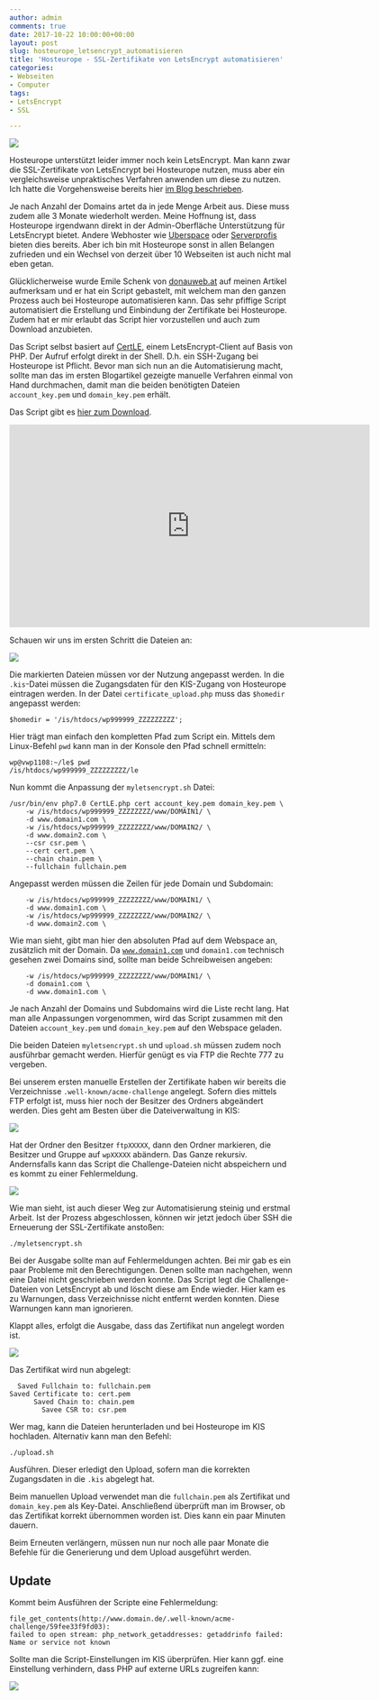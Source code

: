 ```yaml
---
author: admin
comments: true
date: 2017-10-22 10:00:00+00:00
layout: post
slug: hosteurope_letsencrypt_automatisieren
title: 'Hosteurope - SSL-Zertifikate von LetsEncrypt automatisieren'
categories:
- Webseiten
- Computer
tags:
- LetsEncrypt
- SSL

---
```

<img src="/assets/logos/logo_code.jpg" class="imagelogo">

Hosteurope unterstützt leider immer noch kein LetsEncrypt. Man kann zwar die SSL-Zertifikate von LetsEncrypt bei Hosteurope nutzen, muss aber ein vergleichsweise unpraktisches Verfahren anwenden um diese zu nutzen. Ich hatte die Vorgehensweise bereits hier [im Blog beschrieben](https://andydunkel.net/webseiten/computer/2016/11/25/letsencrypt_bei_hosteurope.html).

Je nach Anzahl der Domains artet da in jede Menge Arbeit aus. Diese muss zudem alle 3 Monate wiederholt werden. Meine Hoffnung ist, dass Hosteurope irgendwann direkt in der Admin-Oberfläche Unterstützung für LetsEncrypt bietet. Andere Webhoster wie [Uberspace](https://uberspace.de/) oder [Serverprofis](https://www.serverprofis.de/) bieten dies bereits. Aber ich bin mit Hosteurope sonst in allen Belangen zufrieden und ein Wechsel von derzeit über 10 Webseiten ist auch nicht mal eben getan.

Glücklicherweise wurde Emile Schenk von <a href="http://donauweb.at" target="_blank">donauweb.at</a> auf meinen Artikel aufmerksam und er hat ein Script gebastelt, mit welchem man den ganzen Prozess auch bei Hosteurope automatisieren kann. Das sehr pfiffige Script automatisiert die Erstellung und Einbindung der Zertifikate bei Hosteurope. Zudem hat er mir erlaubt das Script hier vorzustellen und auch zum Download anzubieten.

<!--more-->

Das Script selbst basiert auf [CertLE](https://github.com/skoerfgen/CertLE), einem LetsEncrypt-Client auf Basis von PHP. Der Aufruf erfolgt direkt in der Shell. D.h. ein SSH-Zugang bei Hosteurope ist Pflicht. Bevor man sich nun an die Automatisierung macht, sollte man das im ersten Blogartikel gezeigte manuelle Verfahren einmal von Hand durchmachen, damit man die beiden benötigten Dateien <code>account_key.pem</code> und <code>domain_key.pem</code> erhält.

Das Script gibt es [hier zum Download](/assets/uploads/2017/10/hosteurope_letsencrypt.zip). 

<iframe width="640" height="360" src="https://www.youtube.com/embed/IP3Kgc7deZ0" frameborder="0" allowfullscreen></iframe>

Schauen wir uns im ersten Schritt die Dateien an:

![](/assets/uploads/2017/10/cert_1.png)

Die markierten Dateien müssen vor der Nutzung angepasst werden. In die <code>.kis</code>-Datei müssen die Zugangsdaten für den KIS-Zugang von Hosteurope eintragen werden. In der Datei <code>certificate_upload.php</code> muss das <code>$homedir</code> angepasst werden:

	$homedir = '/is/htdocs/wp999999_ZZZZZZZZZ';
	
Hier trägt man einfach den kompletten Pfad zum Script ein. Mittels dem Linux-Befehl <code>pwd</code> kann man in der Konsole den Pfad schnell ermitteln:

	wp@vwp1108:~/le$ pwd
	/is/htdocs/wp999999_ZZZZZZZZZ/le
	
Nun kommt die Anpassung der <code>myletsencrypt.sh</code> Datei:

	/usr/bin/env php7.0 CertLE.php cert account_key.pem domain_key.pem \
		-w /is/htdocs/wp999999_ZZZZZZZZ/www/DOMAIN1/ \
		-d www.domain1.com \
		-w /is/htdocs/wp999999_ZZZZZZZZ/www/DOMAIN2/ \
		-d www.domain2.com \
		--csr csr.pem \
		--cert cert.pem \
		--chain chain.pem \
		--fullchain fullchain.pem

Angepasst werden müssen die Zeilen für jede Domain und Subdomain:

		-w /is/htdocs/wp999999_ZZZZZZZZ/www/DOMAIN1/ \
		-d www.domain1.com \
		-w /is/htdocs/wp999999_ZZZZZZZZ/www/DOMAIN2/ \
		-d www.domain2.com \
		
Wie man sieht, gibt man hier den absoluten Pfad auf dem Webspace an, zusätzlich mit der Domain. Da <code>www.domain1.com</code> und <code>domain1.com</code> technisch gesehen zwei Domains sind, sollte man beide Schreibweisen angeben:

		-w /is/htdocs/wp999999_ZZZZZZZZ/www/DOMAIN1/ \
		-d domain1.com \
		-d www.domain1.com \
		
Je nach Anzahl der Domains und Subdomains wird die Liste recht lang. Hat man alle Anpassungen vorgenommen, wird das Script zusammen mit den Dateien <code>account_key.pem</code> und <code>domain_key.pem</code> auf den Webspace geladen.

Die beiden Dateien <code>myletsencrypt.sh</code> und <code>upload.sh</code> müssen zudem noch ausführbar gemacht werden. Hierfür genügt es via FTP die Rechte 777 zu vergeben.

Bei unserem ersten manuelle Erstellen der Zertifikate haben wir bereits die Verzeichnisse <code>.well-known/acme-challenge</code> angelegt. Sofern dies mittels FTP erfolgt ist, muss hier noch der Besitzer des Ordners abgeändert werden. Dies geht am Besten über die Dateiverwaltung in KIS:

![](/assets/uploads/2017/10/cert_2.png)
	
Hat der Ordner den Besitzer <code>ftpXXXXX</code>, dann den Ordner markieren, die Besitzer und Gruppe auf <code>wpXXXXX</code> abändern. Das Ganze rekursiv. Andernsfalls kann das Script die Challenge-Dateien nicht abspeichern und es kommt zu einer Fehlermeldung.

![](/assets/uploads/2017/10/cert_3.png)

Wie man sieht, ist auch dieser Weg zur Automatisierung steinig und erstmal Arbeit. Ist der Prozess abgeschlossen, können wir jetzt jedoch über SSH die Erneuerung der SSL-Zertifikate anstoßen:

	./myletsencrypt.sh
	
Bei der Ausgabe sollte man auf Fehlermeldungen achten. Bei mir gab es ein paar Probleme mit den Berechtigungen. Denen sollte man nachgehen, wenn eine Datei nicht geschrieben werden konnte. Das Script legt die Challenge-Dateien von LetsEncrypt ab und löscht diese am Ende wieder. Hier kam es zu Warnungen, dass Verzeichnisse nicht entfernt werden konnten. Diese Warnungen kann man ignorieren.

Klappt alles, erfolgt die Ausgabe, dass das Zertifikat nun angelegt worden ist.
		
![](/assets/uploads/2017/10/cert_4.png)	

Das Zertifikat wird nun abgelegt: 

	  Saved Fullchain to: fullchain.pem
	Saved Certificate to: cert.pem
	      Saved Chain to: chain.pem
	        Savee CSR to: csr.pem
	        
Wer mag, kann die Dateien herunterladen und bei Hosteurope im KIS hochladen. Alternativ kann man den Befehl:

	./upload.sh

Ausführen. Dieser erledigt den Upload, sofern man die korrekten Zugangsdaten in die <code>.kis</code> abgelegt hat.

Beim manuellen Upload verwendet man die <code>fullchain.pem</code> als Zertifikat und <code>domain_key.pem</code> als Key-Datei. Anschließend überprüft man im Browser, ob das Zertifikat korrekt übernommen worden ist. Dies kann ein paar Minuten dauern. 

Beim Erneuten verlängern, müssen nun nur noch alle paar Monate die Befehle für die Generierung und dem Upload ausgeführt werden.

## Update

Kommt beim Ausführen der Scripte eine Fehlermeldung:

	file_get_contents(http://www.domain.de/.well-known/acme-challenge/59fee33f9fd03): 
	failed to open stream: php_network_getaddresses: getaddrinfo failed: 
	Name or service not known

Sollte man die Script-Einstellungen im KIS überprüfen. Hier kann ggf. eine Einstellung verhindern, dass PHP auf externe URLs zugreifen kann:

![](/assets/uploads/2017/10/cert_sec.png)	